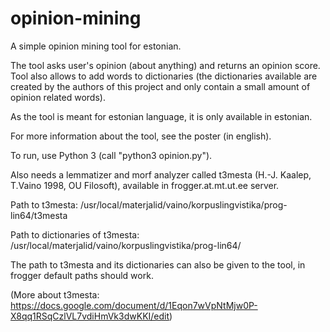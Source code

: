 opinion-mining
==============

A simple opinion mining tool for estonian.


The tool asks user's opinion (about anything) and returns an opinion score. 
Tool also allows to add words to dictionaries (the dictionaries available are created by the authors of this project and only contain a small amount of opinion related words).

As the tool is meant for estonian language, it is only available in estonian.

For more information about the tool, see the poster (in english).


To run, use Python 3 (call "python3 opinion.py").

Also needs a lemmatizer and morf analyzer called t3mesta (H.-J. Kaalep, T.Vaino 1998, OU Filosoft), available in frogger.at.mt.ut.ee server.

Path to t3mesta: /usr/local/materjalid/vaino/korpuslingvistika/prog-lin64/t3mesta

Path to dictionaries of t3mesta:  /usr/local/materjalid/vaino/korpuslingvistika/prog-lin64/

The path to t3mesta and its dictionaries can also be given to the tool, in frogger default paths should work.

(More about t3mesta: https://docs.google.com/document/d/1Eqon7wVpNtMjw0P-X8qq1RSqCzlVL7vdiHmVk3dwKKI/edit)
